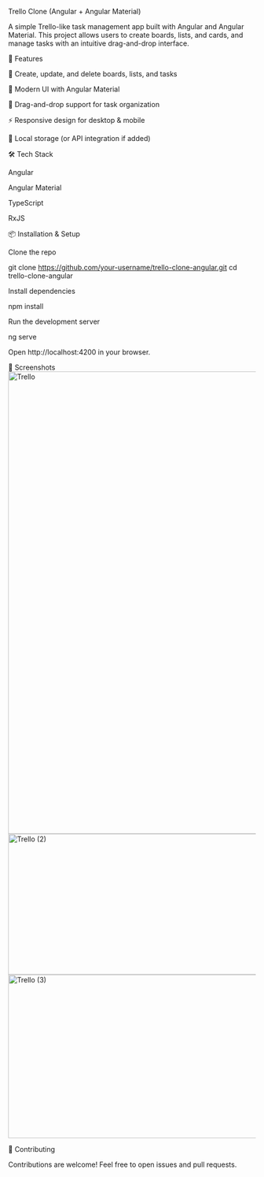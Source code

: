    Trello Clone (Angular + Angular Material)

A simple Trello-like task management app built with Angular and Angular Material.
This project allows users to create boards, lists, and cards, and manage tasks with an intuitive drag-and-drop interface.

🚀 Features

📝 Create, update, and delete boards, lists, and tasks

🎨 Modern UI with Angular Material

🔄 Drag-and-drop support for task organization

⚡ Responsive design for desktop & mobile

💾 Local storage (or API integration if added)

🛠️ Tech Stack

Angular

Angular Material

TypeScript

RxJS

📦 Installation & Setup

Clone the repo

git clone https://github.com/your-username/trello-clone-angular.git
cd trello-clone-angular


Install dependencies

npm install


Run the development server

ng serve


Open http://localhost:4200
 in your browser.

📸 Screenshots
<img width="1907" height="939" alt="Trello" src="https://github.com/user-attachments/assets/30608e1a-2c5b-4b43-99fb-fc5821568159" />
<img width="1908" height="286" alt="Trello (2)" src="https://github.com/user-attachments/assets/17e94c9a-b76e-40c6-ad94-3bef45a31d0b" />
<img width="1901" height="332" alt="Trello (3)" src="https://github.com/user-attachments/assets/1678b4af-ac3d-4a3b-a49e-3d7118ff81b1" />

 
🤝 Contributing

Contributions are welcome! Feel free to open issues and pull requests.

